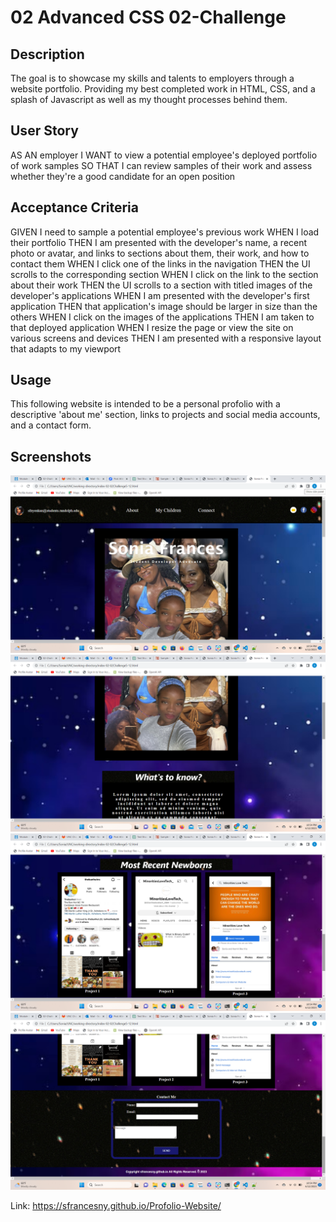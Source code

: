 # 02 Advanced CSS 02-Challenge
<!-- On-the-job ticket or feature request Challenges -->

## Description 
The goal is to showcase my skills and talents to employers through a website portfolio. Providing my best completed work in HTML, CSS, and a splash of Javascript as well as my thought processes behind them.

## User Story

AS AN employer
I WANT to view a potential employee's deployed portfolio of work samples
SO THAT I can review samples of their work and assess whether they're a good candidate for an open position

## Acceptance Criteria

GIVEN I need to sample a potential employee's previous work
WHEN I load their portfolio
THEN I am presented with the developer's name, a recent photo or avatar, and links to sections about them, their work, and how to contact them
WHEN I click one of the links in the navigation
THEN the UI scrolls to the corresponding section
WHEN I click on the link to the section about their work
THEN the UI scrolls to a section with titled images of the developer's applications
WHEN I am presented with the developer's first application
THEN that application's image should be larger in size than the others
WHEN I click on the images of the applications
THEN I am taken to that deployed application
WHEN I resize the page or view the site on various screens and devices
THEN I am presented with a responsive layout that adapts to my viewport

## Usage 

This following website is intended to be a personal profolio with a descriptive 'about me' section, links to projects and social media accounts, and a contact form. 

 ## Screenshots
<img src="Portfolio1.png"/>
<img src="Portfolio2.png"/> 
<img src="Portfolio3.png"/> 
<img src="Portfolio4.png"/> 


Link: https://sfrancesny.github.io/Profolio-Website/
